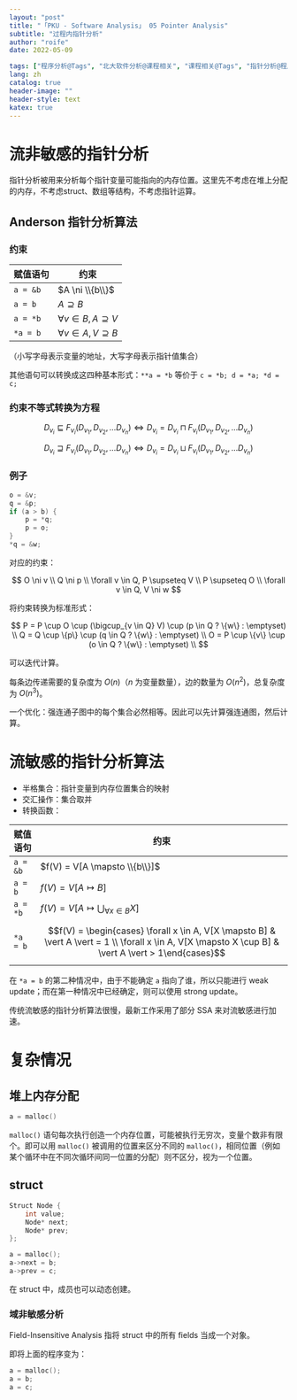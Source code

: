 ```yaml
---
layout: "post"
title: "「PKU - Software Analysis」 05 Pointer Analysis"
subtitle: "过程内指针分析"
author: "roife"
date: 2022-05-09

tags: ["程序分析@Tags", "北大软件分析@课程相关", "课程相关@Tags", "指针分析@程序分析", "未完成@Tags", "编译@Tags"]
lang: zh
catalog: true
header-image: ""
header-style: text
katex: true
---
```


# 流非敏感的指针分析

指针分析被用来分析每个指针变量可能指向的内存位置。这里先不考虑在堆上分配的内存，不考虑struct、数组等结构，不考虑指针运算。

## Anderson 指针分析算法

### 约束

| 赋值语句 | 约束 |
|-|-|
| `a = &b` | $A \ni \\{b\\}$ |
| `a = b` | $A \supseteq B$ |
| `a = *b` | $\forall v \in B, A \supseteq V$ |
| `*a = b` | $\forall v \in A, V \supseteq B$ |

（小写字母表示变量的地址，大写字母表示指针值集合）

其他语句可以转换成这四种基本形式：`**a = *b` 等价于 `c = *b; d = *a; *d = c;`

### 约束不等式转换为方程

$$
D_{v_i} \sqsubseteq F_{v_i} (D_{v_1}, D_{v_2}, \dots D_{v_n}) \Leftrightarrow D_{v_i} = D_{v_i} \sqcap F_{v_i} (D_{v_1}, D_{v_2}, \dots D_{v_n})
$$

$$
D_{v_i} \sqsupseteq F_{v_i} (D_{v_1}, D_{v_2}, \dots D_{v_n}) \Leftrightarrow D_{v_i} = D_{v_i} \sqcup F_{v_i} (D_{v_1}, D_{v_2}, \dots D_{v_n})
$$

### 例子

```c
o = &v;
q = &p;
if (a > b) {
    p = *q;
    p = o;
}
*q = &w;
```

对应的约束：

$$
O \ni v \\
Q \ni p \\
\forall v \in Q, P \supseteq V \\
P \supseteq O \\
\forall v \in Q, V \ni w
$$

将约束转换为标准形式：

$$
P = P \cup O \cup (\bigcup_{v \in Q} V) \cup (p \in Q ? \{w\} : \emptyset) \\
Q = Q \cup \{p\} \cup (q \in Q ? \{w\} : \emptyset) \\
O = P \cup \{v\} \cup (o \in Q ? \{w\} : \emptyset) \\
$$

可以迭代计算。

每条边传递需要的复杂度为 $O(n)$（$n$ 为变量数量），边的数量为 $O(n^2)$，总复杂度为 $O(n^3)$。

一个优化：强连通子图中的每个集合必然相等。因此可以先计算强连通图，然后计算。

# 流敏感的指针分析算法

- 半格集合：指针变量到内存位置集合的映射
- 交汇操作：集合取并
- 转换函数：

| 赋值语句 | 约束 |
|-|-|
| `a = &b` | $f(V) = V[A \mapsto \\{b\\}]$ |
| `a = b` | $f(V) = V[A \mapsto B]$ |
| `a = *b` | $f(V) = V[A \mapsto \bigcup_{\forall x \in B}X]$ |
| `*a = b` | $$f(V) = \begin{cases} \forall x \in A, V[X \mapsto B] & \vert A \vert = 1 \\ \forall x \in A, V[X \mapsto X \cup B] & \vert A \vert > 1\end{cases}$$ |

在 `*a = b` 的第二种情况中，由于不能确定 `a` 指向了谁，所以只能进行 weak update；而在第一种情况中已经确定，则可以使用 strong update。

传统流敏感的指针分析算法很慢，最新工作采用了部分 SSA 来对流敏感进行加速。

# 复杂情况

## 堆上内存分配

```c
a = malloc()
```

`malloc()` 语句每次执行创造一个内存位置，可能被执行无穷次，变量个数非有限个。即可以用 `malloc()` 被调用的位置来区分不同的 `malloc()`，相同位置（例如某个循环中在不同次循环间同一位置的分配）则不区分，视为一个位置。

## struct

```c
Struct Node {
    int value;
    Node* next;
    Node* prev;
};

a = malloc();
a->next = b;
a->prev = c;
```

在 struct 中，成员也可以动态创建。

### 域非敏感分析

Field-Insensitive Analysis 指将 struct 中的所有 fields 当成一个对象。

即将上面的程序变为：

```c
a = malloc();
a = b;
a = c;
```